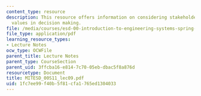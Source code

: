 ```yaml
---
content_type: resource
description: This resource offers information on considering stakeholders with different
  values in decision making.
file: /media/courses/esd-00-introduction-to-engineering-systems-spring-2011/1fc7ee99f40b5f81cfa1765ed1304033_MITESD_00S11_lec09.pdf
file_type: application/pdf
learning_resource_types:
- Lecture Notes
ocw_type: OCWFile
parent_title: Lecture Notes
parent_type: CourseSection
parent_uid: 3ffcba16-e814-7c70-05eb-dbac5f8a876d
resourcetype: Document
title: MITESD_00S11_lec09.pdf
uid: 1fc7ee99-f40b-5f81-cfa1-765ed1304033
---
```


